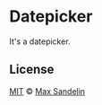 # Datepicker
It's a datepicker.

## License
[MIT](LICENSE.md) © [Max Sandelin](https://github.com/themaxsandelin)
